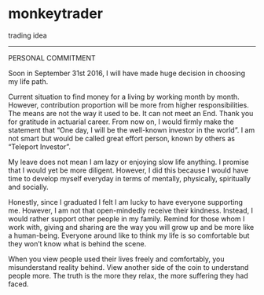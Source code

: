 # monkeytrader
trading idea
<hr></hr>
PERSONAL COMMITMENT

Soon in September 31st 2016, I will have made huge decision in choosing my life path.

Current situation to find money for a living by working month by month. However, contribution proportion will be more from higher responsibilities. The means are not the way it used to be. It can not meet an End. Thank you for gratitude in actuarial career. From now on, I would firmly make the statement that “One day, I will be the well-known investor in the world”. I am not smart but would be called great effort person, known by others as “Teleport Investor”.

My leave does not mean I am lazy or enjoying slow life anything. I promise that I would yet be more diligent. However, I did this because I would have time to develop myself everyday in terms of mentally, physically, spiritually and socially.

Honestly, since I graduated I felt I am lucky to have everyone supporting me. However, I am not that open-mindedly receive their kindness. Instead, I would rather support other people in my family. Remind for those whom I work with, giving and sharing are the way you will grow up and be more like a human-being. Everyone around like to think my life is so comfortable but they won’t know what is behind the scene.

When you view people used their lives freely and comfortably, you misunderstand reality behind. View another side of the coin to understand people more. The truth is the more they relax, the more suffering they had faced.
